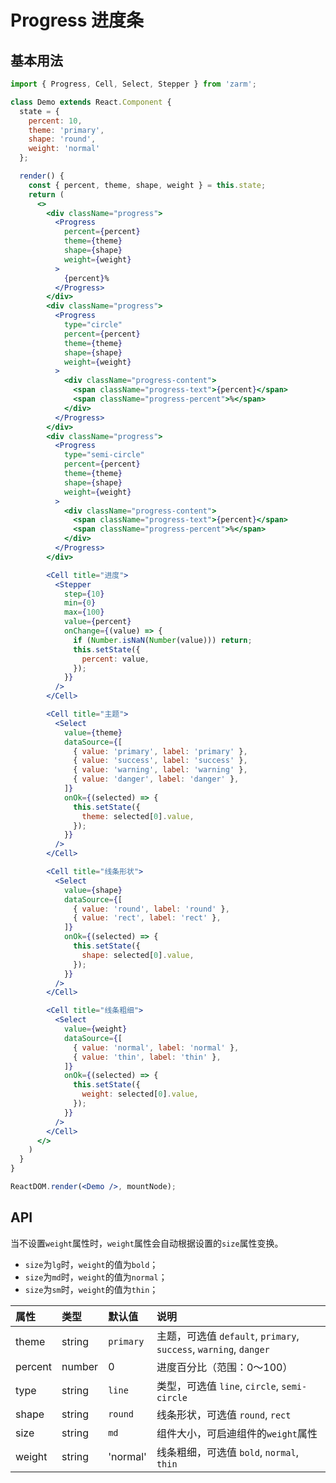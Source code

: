 # Progress 进度条



## 基本用法
```jsx
import { Progress, Cell, Select, Stepper } from 'zarm';

class Demo extends React.Component {
  state = {
    percent: 10,
    theme: 'primary',
    shape: 'round',
    weight: 'normal'
  };

  render() {
    const { percent, theme, shape, weight } = this.state;
    return (
      <>
        <div className="progress">
          <Progress
            percent={percent}
            theme={theme}
            shape={shape}
            weight={weight}
          >
            {percent}%
          </Progress>
        </div>
        <div className="progress">
          <Progress
            type="circle"
            percent={percent}
            theme={theme}
            shape={shape}
            weight={weight}
          >
            <div className="progress-content">
              <span className="progress-text">{percent}</span>
              <span className="progress-percent">%</span>
            </div>
          </Progress>
        </div>
        <div className="progress">
          <Progress
            type="semi-circle"
            percent={percent}
            theme={theme}
            shape={shape}
            weight={weight}
          >
            <div className="progress-content">
              <span className="progress-text">{percent}</span>
              <span className="progress-percent">%</span>
            </div>
          </Progress>
        </div>

        <Cell title="进度">
          <Stepper
            step={10}
            min={0}
            max={100}
            value={percent}
            onChange={(value) => {
              if (Number.isNaN(Number(value))) return;
              this.setState({
                percent: value,
              });
            }}
          />
        </Cell>

        <Cell title="主题">
          <Select
            value={theme}
            dataSource={[
              { value: 'primary', label: 'primary' },
              { value: 'success', label: 'success' },
              { value: 'warning', label: 'warning' },
              { value: 'danger', label: 'danger' },
            ]}
            onOk={(selected) => {
              this.setState({
                theme: selected[0].value,
              });
            }}
          />
        </Cell>

        <Cell title="线条形状">
          <Select
            value={shape}
            dataSource={[
              { value: 'round', label: 'round' },
              { value: 'rect', label: 'rect' },
            ]}
            onOk={(selected) => {
              this.setState({
                shape: selected[0].value,
              });
            }}
          />
        </Cell>

        <Cell title="线条粗细">
          <Select
            value={weight}
            dataSource={[
              { value: 'normal', label: 'normal' },
              { value: 'thin', label: 'thin' },
            ]}
            onOk={(selected) => {
              this.setState({
                weight: selected[0].value,
              });
            }}
          />
        </Cell>
      </>
    )
  }
}

ReactDOM.render(<Demo />, mountNode);
```



## API

当不设置`weight`属性时，`weight`属性会自动根据设置的`size`属性变换。
+ `size`为`lg`时，`weight`的值为`bold`；
+ `size`为`md`时，`weight`的值为`normal`；
+ `size`为`sm`时，`weight`的值为`thin`；

| 属性 | 类型 | 默认值 | 说明 |
| :--- | :--- | :--- | :--- |
| theme | string | `primary` | 主题，可选值 `default`, `primary`, `success`, `warning`, `danger` |
| percent | number | 0 | 进度百分比（范围：0～100） |
| type | string | `line` | 类型，可选值 `line`, `circle`, `semi-circle` |
| shape | string | `round` | 线条形状，可选值 `round`, `rect` |
| size | string | `md` | 组件大小，可启迪组件的`weight`属性 |
| weight | string | 'normal' | 线条粗细，可选值 `bold`, `normal`, `thin` |
